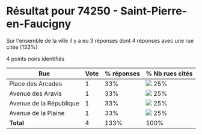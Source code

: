 # Résultat pour 74250 - Saint-Pierre-en-Faucigny

Sur l'ensemble de la ville il y a eu 3 réponses dont 4 réponses avec une rue citée (133%)

4 points noirs identifiés

| Rue | Vote | % réponses | % Nb rues cités|
|-----|------|------------|----------------|
| Place des Arcades | 1 | 33% | <img src="../../img/bar_25.gif" />&nbsp;25%|
| Avenue des Aravis | 1 | 33% | <img src="../../img/bar_25.gif" />&nbsp;25%|
| Avenue de la République | 1 | 33% | <img src="../../img/bar_25.gif" />&nbsp;25%|
| Avenue de la Plaine | 1 | 33% | <img src="../../img/bar_25.gif" />&nbsp;25%|
| **Total** | 4 | 133% | 100%|
